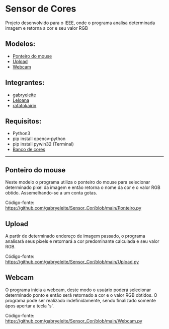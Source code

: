 # Sensor de Cores

Projeto desenvolvido para o IEEE, onde o programa analisa determinada imagem e retorna a cor e seu valor RGB

## Modelos:
- [Ponteiro do mouse](#ponteiro)
- [Upload](#upload)
- [Webcam](#webcam)

## Integrantes: 
- [gabryeleite](https://github.com/gabryeleite)
- [Leloana](https://github.com/Leloana)
- [rafatokairin](https://github.com/rafatokairin)

## Requisitos:
- Python3
- pip install opencv-python
- pip install pywin32 (Terminal)
- [Banco de cores](https://github.com/gabryeleite/Sensor_Cor/blob/main/BancoCores.py)

---

## Ponteiro do mouse <a name='ponteiro'></a>

Neste modelo o programa utiliza o ponteiro do mouse para selecionar determinado pixel da imagem e então retorna o nome da cor e o valor RGB obtido. Assemelhando-se a um conta gotas.

Código-fonte: https://github.com/gabryeleite/Sensor_Cor/blob/main/Ponteiro.py

## Upload <a name='upload'></a>

A partir de determinado endereço de imagem passado, o programa analisará seus pixels e retornará a cor predominante calculada e seu valor RGB.

Código-fonte: https://github.com/gabryeleite/Sensor_Cor/blob/main/Upload.py

## Webcam <a name='webcam'></a>

O programa inicia a webcam, deste modo o usuário poderá selecionar determinado ponto e então será retornado a cor e o valor RGB obtidos. O programa pode ser realizado indefinidamente, sendo finalizado somente àpos apertar a tecla 's'.

Código-fonte: https://github.com/gabryeleite/Sensor_Cor/blob/main/Webcam.py
